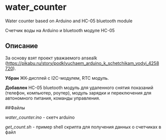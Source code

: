 # water_counter
Water counter based on Arduino and HC-05 bluetooth module

Счетчик воды на Arduino и bluetooth модуле HC-05

## Описание
За основу взят проект уважаемого ansealk (https://pikabu.ru/story/podklyuchaem_arduino_k_schetchikam_vodyi_4258720). 

**Убран** ЖК-дисплей с I2C-модулем, RTC модуль.

**Добавлен** HC-05 bluetooth модуль для удаленного снятия показаний (телефон, компьютер, роутер), модуль зарядки и переключения для автономного питания, команды управления.

##Файлы

*water_counter.ino* - скетч arduino 

*get_count.sh* - пример shell скрипта для получения данных о счетчиках в файл

